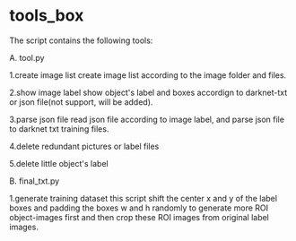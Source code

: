 # tools_box
The script contains the following tools:

A. tool.py

1.create image list
create image list according to the image folder and files.

2.show image label
show object's label and boxes accordign to darknet-txt or json file(not support, will be added).

3.parse json file
read json file according to image label, and parse json file to darknet txt training files.

4.delete redundant pictures or label files

5.delete little object's label


B. final_txt.py

1.generate training dataset
this script shift the center x and y of the label boxes and padding the boxes w and h randomly to generate more ROI object-images first and then crop these ROI images from original label images.
